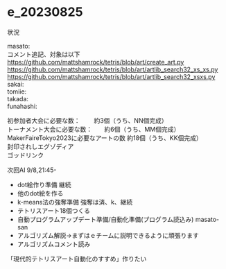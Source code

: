 # e_20230825

状況  

masato:  
コメント追記、対象は以下  
https://github.com/mattshamrock/tetris/blob/art/create_art.py  
https://github.com/mattshamrock/tetris/blob/art/artlib_search32_xs_xs.py  
https://github.com/mattshamrock/tetris/blob/art/artlib_search32_xsxs.py  
sakai:  
tomiie:  
takada:  
funahashi:  

初参加者大会に必要な数：　　   約3個（うち、NN個完成）  
トーナメント大会に必要な数：　　約6個（うち、MM個完成）  
MakerFaireTokyo2023に必要なアートの数 約18個（うち、KK個完成）  
封印されしエグゾディア   
ゴッドリンク  

次回AI 9/8,21:45-  
- dot絵作り準備  継続  
- 他のdot絵を作る  
- k-means法の強奪準備  強奪は済、k、継続  
- テトリスアート18個つくる  
- 自動プログラムアップデート準備/自動化準備(プログラム読込み) masato-san  
- アルゴリズム解説→まずはｅチームに説明できるように頑張ります
- アルゴリズムコメント読み  

「現代的テトリスアート自動化のすすめ」作りたい

